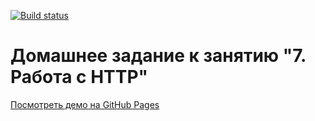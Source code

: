 [![Build status](https://ci.appveyor.com/api/projects/status/2vi64e0uhjfvml7r?svg=true)](https://ci.appveyor.com/project/fedoweb/ahj-http-front-homework)

# Домашнее задание к занятию "7. Работа с HTTP"

[Посмотреть демо на GitHub Pages](https://fedoweb.github.io/ahj-http-front-homework/)
